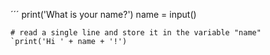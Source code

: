 ´´´
print('What is your name?')
name = input() 
```
# read a single line and store it in the variable "name"
`print('Hi ' + name + '!')


